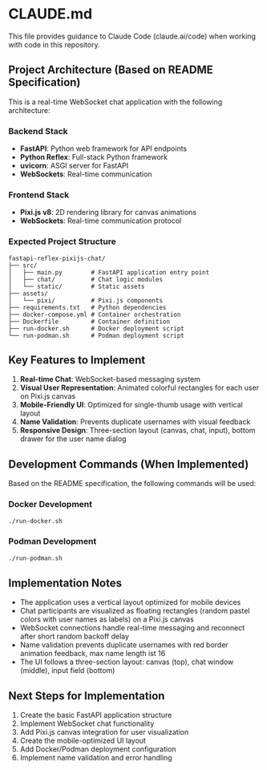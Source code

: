 # CLAUDE.md

This file provides guidance to Claude Code (claude.ai/code) when working with code in this repository.

## Project Architecture (Based on README Specification)

This is a real-time WebSocket chat application with the following architecture:

### Backend Stack
- **FastAPI**: Python web framework for API endpoints
- **Python Reflex**: Full-stack Python framework
- **uvicorn**: ASGI server for FastAPI
- **WebSockets**: Real-time communication

### Frontend Stack
- **Pixi.js v8**: 2D rendering library for canvas animations
- **WebSockets**: Real-time communication protocol

### Expected Project Structure
```
fastapi-reflex-pixijs-chat/
├── src/
│   ├── main.py        # FastAPI application entry point
│   ├── chat/          # Chat logic modules
│   └── static/        # Static assets
├── assets/
│   └── pixi/          # Pixi.js components
├── requirements.txt   # Python dependencies
├── docker-compose.yml # Container orchestration
├── Dockerfile         # Container definition
├── run-docker.sh      # Docker deployment script
└── run-podman.sh      # Podman deployment script
```

## Key Features to Implement

1. **Real-time Chat**: WebSocket-based messaging system
2. **Visual User Representation**: Animated colorful rectangles for each user on Pixi.js canvas
3. **Mobile-Friendly UI**: Optimized for single-thumb usage with vertical layout
4. **Name Validation**: Prevents duplicate usernames with visual feedback
5. **Responsive Design**: Three-section layout (canvas, chat, input), bottom drawer for the user name dialog

## Development Commands (When Implemented)

Based on the README specification, the following commands will be used:

### Docker Development
```bash
./run-docker.sh
```

### Podman Development
```bash
./run-podman.sh
```

## Implementation Notes

- The application uses a vertical layout optimized for mobile devices
- Chat participants are visualized as floating rectangles (random pastel colors with user names as labels) on a Pixi.js canvas
- WebSocket connections handle real-time messaging and reconnect after short random backoff delay
- Name validation prevents duplicate usernames with red border animation feedback, max name length ist 16
- The UI follows a three-section layout: canvas (top), chat window (middle), input field (bottom)

## Next Steps for Implementation

1. Create the basic FastAPI application structure
2. Implement WebSocket chat functionality
3. Add Pixi.js canvas integration for user visualization
4. Create the mobile-optimized UI layout
5. Add Docker/Podman deployment configuration
6. Implement name validation and error handling


